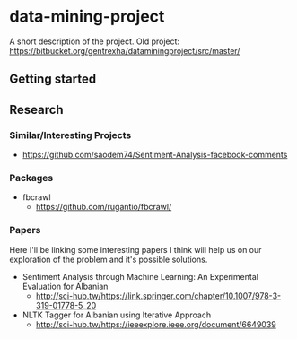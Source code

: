 # data-mining-project

A short description of the project. Old project: https://bitbucket.org/gentrexha/dataminingproject/src/master/

## Getting started


## Research

### Similar/Interesting Projects

* https://github.com/saodem74/Sentiment-Analysis-facebook-comments

### Packages

* fbcrawl
	* https://github.com/rugantio/fbcrawl/

### Papers

Here I'll be linking some interesting papers I think will help us on our exploration of the problem and it's possible solutions.

* Sentiment Analysis through Machine Learning: An Experimental Evaluation for Albanian
	* http://sci-hub.tw/https://link.springer.com/chapter/10.1007/978-3-319-01778-5_20
* NLTK Tagger for Albanian using Iterative Approach
	* http://sci-hub.tw/https://ieeexplore.ieee.org/document/6649039
